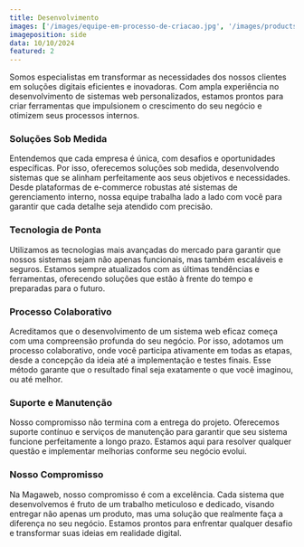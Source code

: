 ```yaml
---
title: Desenvolvimento
images: ['/images/equipe-em-processo-de-criacao.jpg', '/images/products/desenvolvimentoweb_horizontal.webp']
imageposition: side
data: 10/10/2024
featured: 2
---
```

Somos especialistas em transformar as necessidades dos nossos clientes em soluções digitais eficientes e inovadoras. Com ampla experiência no desenvolvimento de sistemas web personalizados, estamos prontos para criar ferramentas que impulsionem o crescimento do seu negócio e otimizem seus processos internos.

### **Soluções Sob Medida**
Entendemos que cada empresa é única, com desafios e oportunidades específicas. Por isso, oferecemos soluções sob medida, desenvolvendo sistemas que se alinham perfeitamente aos seus objetivos e necessidades. Desde plataformas de e-commerce robustas até sistemas de gerenciamento interno, nossa equipe trabalha lado a lado com você para garantir que cada detalhe seja atendido com precisão.

### **Tecnologia de Ponta**
Utilizamos as tecnologias mais avançadas do mercado para garantir que nossos sistemas sejam não apenas funcionais, mas também escaláveis e seguros. Estamos sempre atualizados com as últimas tendências e ferramentas, oferecendo soluções que estão à frente do tempo e preparadas para o futuro.

### **Processo Colaborativo**
Acreditamos que o desenvolvimento de um sistema web eficaz começa com uma compreensão profunda do seu negócio. Por isso, adotamos um processo colaborativo, onde você participa ativamente em todas as etapas, desde a concepção da ideia até a implementação e testes finais. Esse método garante que o resultado final seja exatamente o que você imaginou, ou até melhor.

### **Suporte e Manutenção**
Nosso compromisso não termina com a entrega do projeto. Oferecemos suporte contínuo e serviços de manutenção para garantir que seu sistema funcione perfeitamente a longo prazo. Estamos aqui para resolver qualquer questão e implementar melhorias conforme seu negócio evolui.

### **Nosso Compromisso**
Na Magaweb, nosso compromisso é com a excelência. Cada sistema que desenvolvemos é fruto de um trabalho meticuloso e dedicado, visando entregar não apenas um produto, mas uma solução que realmente faça a diferença no seu negócio. Estamos prontos para enfrentar qualquer desafio e transformar suas ideias em realidade digital.
